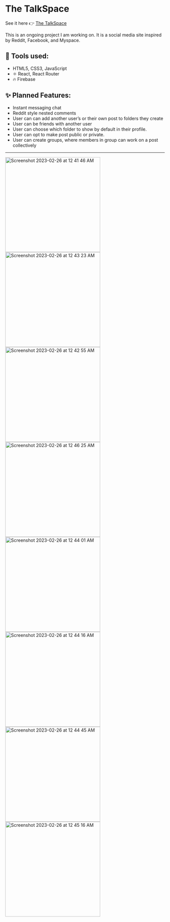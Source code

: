 <h1>The TalkSpace</h1>
<p>See it here 👉 <a href="https://fir-practice-cace4.web.app/">The TalkSpace</a></p>
<p>This is an ongoing project I am working on. It is a social media site inspired by Reddit, Facebook, and Myspace.</p>

<h2>🔧  Tools used:</h2>

<ul>
  <li>HTML5, CSS3, JavaScript</li>
  <li>⚛️ React, React Router</li>
  <li>🔥 Firebase</li>
  </ul>

<h2>✨ Planned Features:</h2>

<ul>
  <li>Instant messaging chat</li>
  <li>Reddit style nested comments</li>
  <li>User can can add another user’s or their own post to folders they create</li>
  <li>User can be friends with another user</li>
  <li>User can choose which folder to show by default in their profile.</li>
  <li>User can opt to make post public or private.</li>
  <li>User can create groups, where members in group can work on a post collectively</li>
</ul>

<hr margin-bottom="2em"/>

<img height="300px" alt="Screenshot 2023-02-26 at 12 41 46 AM" src="https://user-images.githubusercontent.com/98196156/221370154-34c5d548-a207-4361-823e-256518f2e0ec.png">
<img height="300px" alt="Screenshot 2023-02-26 at 12 43 23 AM" src="https://user-images.githubusercontent.com/98196156/221370165-b3d20781-4ef6-4a1a-b3b8-b2c33aa6604e.png">
<img height="300px" alt="Screenshot 2023-02-26 at 12 42 55 AM" src="https://user-images.githubusercontent.com/98196156/221370161-965ff944-0078-4d59-97bc-7058ecccc4a2.png">
<img height="300px" alt="Screenshot 2023-02-26 at 12 46 25 AM" src="https://user-images.githubusercontent.com/98196156/221370183-ff5a7ca2-964a-4771-9504-0e32f447a755.png">
<img height="300px" alt="Screenshot 2023-02-26 at 12 44 01 AM" src="https://user-images.githubusercontent.com/98196156/221370167-c5e64617-5d29-4f77-8f84-dc43ffd1b293.png">
<img height="300px" alt="Screenshot 2023-02-26 at 12 44 16 AM" src="https://user-images.githubusercontent.com/98196156/221370170-53ed2b82-6f0c-45bd-bba0-4cc7958cac17.png">
<img height="300px" alt="Screenshot 2023-02-26 at 12 44 45 AM" src="https://user-images.githubusercontent.com/98196156/221370173-e6f67b4e-ae06-41b4-8b98-82f5f365e61e.png">
<img height="300px" alt="Screenshot 2023-02-26 at 12 45 16 AM" src="https://user-images.githubusercontent.com/98196156/221370174-c40d4f72-9ad7-4ee6-9b25-2aaada2c71a0.png">
